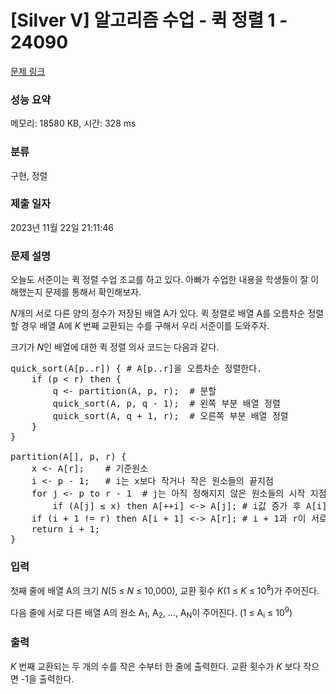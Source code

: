 # [Silver V] 알고리즘 수업 - 퀵 정렬 1 - 24090 

[문제 링크](https://www.acmicpc.net/problem/24090) 

### 성능 요약

메모리: 18580 KB, 시간: 328 ms

### 분류

구현, 정렬

### 제출 일자

2023년 11월 22일 21:11:46

### 문제 설명

<p>오늘도 서준이는 퀵 정렬 수업 조교를 하고 있다. 아빠가 수업한 내용을 학생들이 잘 이해했는지 문제를 통해서 확인해보자.</p>

<p><em>N</em>개의 서로 다른 양의 정수가 저장된 배열 A가 있다. 퀵 정렬로 배열 A를 오름차순 정렬할 경우 배열 A에 <em>K </em>번째 교환되는 수를 구해서 우리 서준이를 도와주자.</p>

<p>크기가 <em>N</em>인 배열에 대한 퀵 정렬 의사 코드는 다음과 같다.</p>

<pre>quick_sort(A[p..r]) { # A[p..r]을 오름차순 정렬한다.
    if (p < r) then {
        q <- partition(A, p, r);  # 분할
        quick_sort(A, p, q - 1);  # 왼쪽 부분 배열 정렬
        quick_sort(A, q + 1, r);  # 오른쪽 부분 배열 정렬
    }
}

partition(A[], p, r) {
    x <- A[r];    # 기준원소
    i <- p - 1;   # i는 x보다 작거나 작은 원소들의 끝지점
    for j <- p to r - 1  # j는 아직 정해지지 않은 원소들의 시작 지점
        if (A[j] ≤ x) then A[++i] <-> A[j]; # i값 증가 후 A[i] <-> A[j] 교환
    if (i + 1 != r) then A[i + 1] <-> A[r]; # i + 1과 r이 서로 다르면 A[i + 1]과 A[r]을 교환
    return i + 1;
}</pre>

### 입력 

 <p>첫째 줄에 배열 A의 크기 <em>N</em>(5 ≤ <em>N</em> ≤ 10,000), 교환 횟수 <em>K</em>(1 ≤ <em>K</em> ≤ 10<sup>8</sup>)가 주어진다.</p>

<p>다음 줄에 서로 다른 배열 A의 원소 A<sub>1</sub>, A<sub>2</sub>, ..., A<sub>N</sub>이 주어진다. (1 ≤ A<sub>i</sub> ≤ 10<sup>9</sup>)</p>

### 출력 

 <p><em>K </em>번째 교환되는 두 개의 수를 작은 수부터 한 줄에 출력한다. 교환 횟수가 <em>K </em>보다 작으면 -1을 출력한다.</p>

